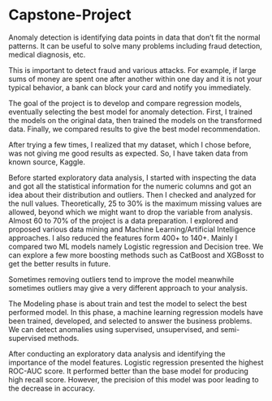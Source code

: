 # Capstone-Project
Anomaly detection is identifying data points in data that don’t fit the normal patterns. It can be useful to solve many problems including fraud detection, medical diagnosis, etc. 

This is important to detect fraud and various attacks. For example, if large sums of money are spent one after another within one day and it is not your typical behavior, a bank can block your card and notify you immediately.

The goal of the project is to develop and compare regression models, eventually selecting the best model for anomaly detection. First, I trained the models on the original data, then trained the models on the transformed data. Finally, we compared results to give the best model recommendation.

After trying a few times, I realized that my dataset, which I chose before, was not giving me good results as expected. So, I have taken data from known source, Kaggle.

Before started exploratory data analysis, I started with inspecting the data and got all the statistical information for the numeric columns and got an idea about their distribution and outliers. Then I checked and analyzed for the null values. Theoretically, 25 to 30% is the maximum missing values are allowed, beyond which we might want to drop the variable from analysis. Almost 60 to 70% of the project is a data preparation. I explored and proposed various data mining and Machine Learning/Artificial Intelligence approaches. I also reduced the features form 400+ to 140+. Mainly I compared two ML models namely Logistic regression and Decision tree. We can explore a few more boosting methods such as CatBoost and XGBosst to get the better results in future.

Sometimes removing outliers tend to improve the model meanwhile sometimes outliers may give a very different approach to your analysis.

The Modeling phase is about train and test the model to select the best performed model. In this phase, a machine learning regression models have been trained, developed, and selected to answer the business problems. We can detect anomalies using supervised, unsupervised, and semi-supervised methods.

After conducting an exploratory data analysis and identifying the importance of the model features. Logistic regression presented the highest ROC-AUC score. It performed better than the base model for producing high recall score. However, the precision of this model was poor leading to the decrease in accuracy.

